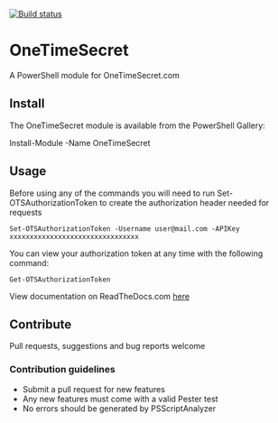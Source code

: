 [![Build status](https://ci.appveyor.com/api/projects/status/qbhbapqr9xt24413?svg=true)](https://ci.appveyor.com/project/chelnak/onetimesecret)

# OneTimeSecret

A PowerShell module for OneTimeSecret.com

## Install

The OneTimeSecret module is available from the PowerShell Gallery:

Install-Module -Name OneTimeSecret

## Usage

Before using any of the commands you will need to run Set-OTSAuthorizationToken to create the authorization header needed for requests

`Set-OTSAuthorizationToken -Username user@mail.com -APIKey xxxxxxxxxxxxxxxxxxxxxxxxxxxxxxxx`

You can view your authorization token at any time with the following command:

`Get-OTSAuthorizationToken`

View documentation on ReadTheDocs.com [here](http://onetimesecret.readthedocs.io/en/latest/)

## Contribute

Pull requests, suggestions and bug reports welcome

### Contribution guidelines

- Submit a pull request for new features
- Any new features must come with a valid Pester test
- No errors should be generated by PSScriptAnalyzer
